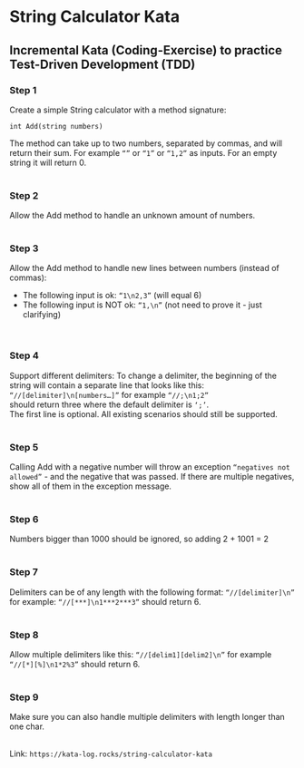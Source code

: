 # String Calculator Kata

## Incremental Kata (Coding-Exercise) to practice Test-Driven Development (TDD)

### Step 1

Create a simple String calculator with a method signature:

	int Add(string numbers)
The method can take up to two numbers, separated by commas, and will return their sum.
For example `“”` or `“1”` or `“1,2”` as inputs.
For an empty string it will return 0.
<br />
<br />

### Step 2
Allow the Add method to handle an unknown amount of numbers.
<br />
<br />

### Step 3
Allow the Add method to handle new lines between numbers (instead of commas):
- The following input is ok: `“1\n2,3”` (will equal 6)
- The following input is NOT ok: `“1,\n”` (not need to prove it - just clarifying)
<br />

### Step 4
Support different delimiters:
To change a delimiter, the beginning of the string will contain a separate line that looks like this:<br />
`“//[delimiter]\n[numbers…]”` 
for example `“//;\n1;2”` <br />
should return three where the default delimiter is `‘;’`. <br />
The first line is optional. All existing scenarios should still be supported.
<br />
<br />

### Step 5
Calling Add with a negative number will throw an exception `“negatives not allowed”` - and the negative that was passed.
If there are multiple negatives, show all of them in the exception message.
<br />
<br />

### Step 6
Numbers bigger than 1000 should be ignored, so adding 2 + 1001 = 2
<br />
<br />

### Step 7
Delimiters can be of any length with the following format: `“//[delimiter]\n”` for example: `“//[***]\n1***2***3”` should return 6.
<br />
<br />

### Step 8
Allow multiple delimiters like this: `“//[delim1][delim2]\n”` for example `“//[*][%]\n1*2%3”` should return 6.
<br />
<br />

### Step 9
Make sure you can also handle multiple delimiters with length longer than one char.
<br />
<br />



Link: `https://kata-log.rocks/string-calculator-kata`
